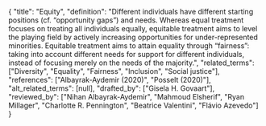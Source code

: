 {
    "title": "Equity",
    "definition": "Different individuals have different starting positions (cf. “opportunity gaps”) and needs. Whereas equal treatment focuses on treating all individuals equally, equitable treatment aims to level the playing field by actively increasing opportunities for under-represented minorities. Equitable treatment aims to attain equality through “fairness”: taking into account different needs for support for different individuals, instead of focusing merely on the needs of the majority.",
    "related_terms": ["Diversity", "Equality", "Fairness", "Inclusion", "Social justice"],
    "references": ["Albayrak-Aydemir (2020)", "Posselt (2020)"],
    "alt_related_terms": [null],
    "drafted_by": ["Gisela H. Govaart"],
    "reviewed_by": ["Nihan Albayrak-Aydemir", "Mahmoud Elsherif", "Ryan Millager", "Charlotte R. Pennington", "Beatrice Valentini", "Flávio Azevedo"]
  }
